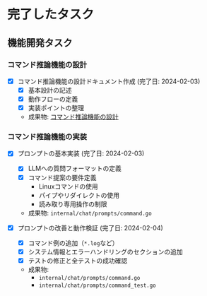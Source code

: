 # 完了したタスク

## 機能開発タスク

### コマンド推論機能の設計
- [x] コマンド推論機能の設計ドキュメント作成 (完了日: 2024-02-03)
  - [x] 基本設計の記述
  - [x] 動作フローの定義
  - [x] 実装ポイントの整理
  - 成果物: [コマンド推論機能の設計](../COMMAND_INFERENCE.md)

### コマンド推論機能の実装
- [x] プロンプトの基本実装 (完了日: 2024-02-03)
  - [x] LLMへの質問フォーマットの定義
  - [x] コマンド提案の要件定義
    - Linuxコマンドの使用
    - パイプやリダイレクトの使用
    - 読み取り専用操作の制限
  - 成果物: `internal/chat/prompts/command.go`

- [x] プロンプトの改善と動作検証 (完了日: 2024-02-04)
  - [x] コマンド例の追加（`*.log`など）
  - [x] システム情報とエラーハンドリングのセクションの追加
  - [x] テストの修正と全テストの成功確認
  - 成果物: 
    - `internal/chat/prompts/command.go`
    - `internal/chat/prompts/command_test.go` 